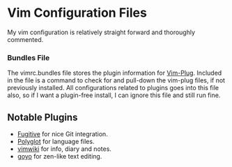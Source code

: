 # Vim Configuration Files

My vim configuration is relatively straight forward and thoroughly commented.

### Bundles File
The vimrc.bundles file stores the plugin information for
[Vim-Plug](https://github.com/junegunn/vim-plug). Included in the file is a
command to check for and pull-down the vim-plug files, if not previously
installed. All configurations related to plugins goes into this file also, so if
I want a plugin-free install, I can ignore this file and still run fine.

## Notable Plugins
* [Fugitive](https://github.com/tpope/vim-fugitive) for nice Git integration.
* [Polyglot](https://github.com/sheerun/vim-polyglot) for language files.
* [vimwiki](https://github.com/vimwiki/vimwiki) for info, diary and notes.
* [goyo](https://github.com/junegunn/goyo.vim) for zen-like text editing.
